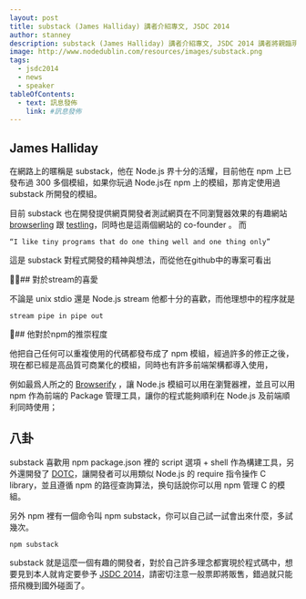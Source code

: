 ```yaml
---
layout: post
title: substack (James Halliday) 講者介紹專文, JSDC 2014
author: stanney
description: substack (James Halliday) 講者介紹專文, JSDC 2014 講者將親臨現場
image: http://www.nodedublin.com/resources/images/substack.png
tags:
  - jsdc2014
  - news
  - speaker
tableOfContents:
  - text: 訊息發佈
    link: #訊息發佈
---
```


## James Halliday

在網路上的暱稱是 substack，他在 Node.js 界十分的活耀，目前他在 npm 上已發布過 300 多個模組，如果你玩過 Node.js在 npm 上的模組，那肯定使用過 substack 所開發的模組。

目前 substack 也在開發提供網頁開發者測試網頁在不同瀏覽器效果的有趣網站 [browserling](https://browserling.com/) 跟 [testling](https://ci.testling.com/)，同時也是這兩個網站的 co-founder 。
而

    “I like tiny programs that do one thing well and one thing only”

這是 substack 對程式開發的精神與想法，而從他在github中的專案可看出

## 對於stream的喜愛

不論是 unix stdio 還是 Node.js stream 他都十分的喜歡，而他理想中的程序就是

    stream pipe in pipe out

## 他對於npm的推崇程度

他把自己任何可以重複使用的代碼都發布成了 npm 模組，經過許多的修正之後，現在都已經是高品質可商業化的模組，同時也有許多前端架構都導入使用，

例如最爲人所之的 [Browserify](https://github.com/substack/node-browserify) ，讓 Node.js 模組可以用在瀏覽器裡，並且可以用 npm 作為前端的 Package 管理工具，讓你的程式能夠順利在 Node.js 及前端順利同時使用；

## 八卦

substack 喜歡用 npm package.json 裡的 script 選項 + shell 作為構建工具，另外還開發了 [DOTC](https://github.com/substack/dotc)，讓開發者可以用類似 Node.js 的 require 指令操作 C library，並且遵循 npm 的路徑查詢算法，换句話說你可以用 npm 管理 C 的模組。

另外 npm 裡有一個命令叫 npm substack，你可以自己試一試會出來什麼，多試幾次。

    npm substack

substack 就是這麼一個有趣的開發者，對於自己許多理念都實現於程式碼中，想要見到本人就肯定要參予 [JSDC 2014](http://2014.jsdc.tw)，請密切注意一般票即將販售，錯過就只能搭飛機到國外碰面了。
